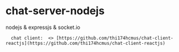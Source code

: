 # chat-server-nodejs
nodejs &amp; expressjs &amp; socket.io

      chat client:  <> [https://github.com/thi174hcmus/chat-client-reactjs](https://github.com/thi174hcmus/chat-client-reactjs)
